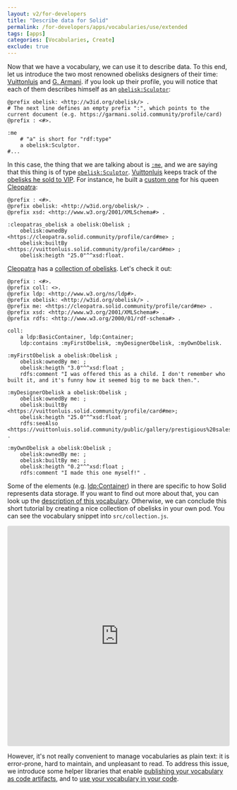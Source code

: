 ```yaml
---
layout: v2/for-developers
title: "Describe data for Solid"
permalink: /for-developers/apps/vocabularies/use/extended
tags: [apps]
categories: [Vocabularies, Create]
exclude: true
---
```


Now that we have a vocabulary, we can use it to describe data. To this end, let us introduce the two most renowned obelisks designers of their time: [Vuittonluis](https://vuittonluis.solid.community/profile/card#me) and [G. Armani](https://garmani.solid.community/profile/card#me). if you look up their profile, you will notice that each of them describes himself as an [`obelisk:Sculptor`](http://w3id.org/obelisk/Sculptor):
```turtle
@prefix obelisk: <http://w3id.org/obelisk/> .
# The next line defines an empty prefix ":", which points to the current document (e.g. https://garmani.solid.community/profile/card)
@prefix : <#>.

:me
    # "a" is short for "rdf:type"
    a obelisk:Sculptor.
#...
```

In this case, the thing that we are talking about is [`:me`](https://garmani.solid.community/profile/card#me), and we are saying that this thing is of type [`obelisk:Sculptor`](http://w3id.org/obelisk/Sculptor). [Vuittonluis](https://vuittonluis.solid.community/profile/card#me) keeps track of the [obelisks he sold to VIP](https://vuittonluis.solid.community/public/gallery/prestigious%20sales/). For instance, he built a [custom one](https://vuittonluis.solid.community/public/gallery/prestigious%20sales/cleopatra.ttl#cleopatras_obelisk) for his queen [Cleopatra](https://cleopatra.solid.community/profile/card#me):
```turtle
@prefix : <#>.
@prefix obelisk: <http://w3id.org/obelisk/> .
@prefix xsd: <http://www.w3.org/2001/XMLSchema#> .

:cleopatras_obelisk a obelisk:Obelisk ;
    obelisk:ownedBy <https://cleopatra.solid.community/profile/card#me> ;
    obelisk:builtBy <https://vuittonluis.solid.community/profile/card#me> ;
    obelisk:heigth "25.0"^^xsd:float.
```

[Cleopatra](<https://cleopatra.solid.community/profile/card#me>) has a [collection of obelisks](https://cleopatra.solid.community/public/collections/My%20obelisk%20collection/). Let's check it out:
```turtle
@prefix : <#>.
@prefix coll: <>.
@prefix ldp: <http://www.w3.org/ns/ldp#>.
@prefix obelisk: <http://w3id.org/obelisk/> .
@prefix me: <https://cleopatra.solid.community/profile/card#me> .
@prefix xsd: <http://www.w3.org/2001/XMLSchema#> .
@prefix rdfs: <http://www.w3.org/2000/01/rdf-schema#> .

coll:
    a ldp:BasicContainer, ldp:Container;
    ldp:contains :myFirstObelisk, :myDesignerObelisk, :myOwnObelisk.

:myFirstObelisk a obelisk:Obelisk ;
    obelisk:ownedBy me: ;
    obelisk:heigth "3.0"^^xsd:float ;
    rdfs:comment "I was offered this as a child. I don't remember who built it, and it's funny how it seemed big to me back then.".

:myDesignerObelisk a obelisk:Obelisk ;
    obelisk:ownedBy me: ;
    obelisk:builtBy <https://vuittonluis.solid.community/profile/card#me>;
    obelisk:heigth "25.0"^^xsd:float ;
    rdfs:seeAlso <https://vuittonluis.solid.community/public/gallery/prestigious%20sales/cleopatra.ttl#cleopatras_obelisk> .

:myOwnObelisk a obelisk:Obelisk ;
    obelisk:ownedBy me: ;
    obelisk:builtBy me: ;
    obelisk:heigth "0.2"^^xsd:float ;
    rdfs:comment "I made this one myself!" .
```

Some of the elements (e.g. [ldp:Container](http://www.w3.org/ns/ldp#Container)) in there are specific to how Solid represents data storage. If you want to find out more about that, you can look up the [description of this vocabulary](/for-developers/apps/vocabularies/well-known/technical). Otherwise, we can conclude this short tutorial by creating a nice collection of obelisks in your own pod. You can see the vocabulary snippet into `src/collection.js`.

<iframe src="https://codesandbox.io/embed/my-first-obelisk-collection-1ybvq?fontsize=14" title="my first obelisk collection" allow="geolocation; microphone; camera; midi; vr; accelerometer; gyroscope; payment; ambient-light-sensor; encrypted-media; usb" style="width:100%; height:500px; border:0; border-radius: 4px; overflow:hidden;" sandbox="allow-modals allow-forms allow-popups allow-scripts allow-same-origin"></iframe>

However, it's not really convenient to manage vocabularies as plain text: it is error-prone, hard to maintain, and unpleasant to read. To address this issue, we introduce some helper libraries that enable [publishing your vocabulary as code artifacts](/for-developers/apps/vocabularies/publish/artifacts), and to [use your vocabulary in your code](/for-developers/apps/vocabularies/code).
